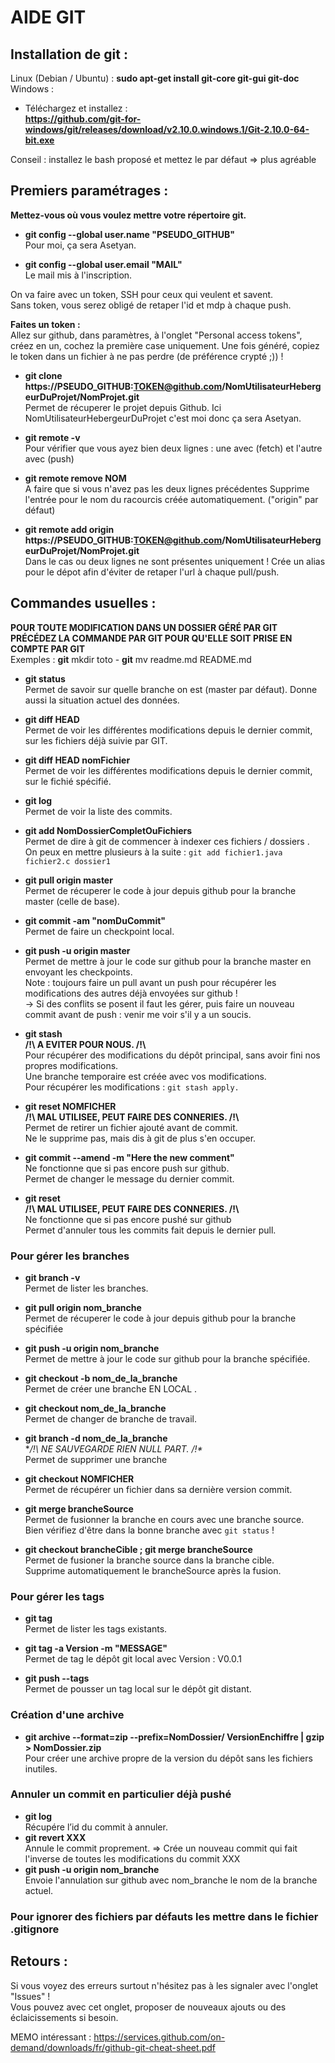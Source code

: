 # AIDE GIT
 
## Installation de git :
 
Linux (Debian / Ubuntu) : **sudo apt-get install git-core git-gui git-doc**    
Windows :    
 
* Téléchargez et installez :    
**https://github.com/git-for-windows/git/releases/download/v2.10.0.windows.1/Git-2.10.0-64-bit.exe**    

Conseil : installez le bash proposé et mettez le par défaut => plus agréable    

## Premiers paramétrages :    
 
**Mettez-vous où vous voulez mettre votre répertoire git.**
 
* **git config --global user.name "PSEUDO_GITHUB"**    
    Pour moi, ça sera Asetyan.
 
 
* **git config --global user.email "MAIL"**    
    Le mail mis à l'inscription.
 
On va faire avec un token, SSH pour ceux qui veulent et savent.    
Sans token, vous serez obligé de retaper l'id et mdp à chaque push.    
 
**Faites un token :**    
    Allez sur github, dans paramètres, à l'onglet "Personal access tokens", créez en un,
    cochez la première case uniquement. Une fois généré, copiez le token dans un
    fichier à ne pas perdre (de préférence crypté ;)) !    
   
* **git clone https://PSEUDO_GITHUB:TOKEN@github.com/NomUtilisateurHebergeurDuProjet/NomProjet.git**    
    Permet de récuperer le projet depuis Github.
    Ici NomUtilisateurHebergeurDuProjet c'est moi donc ça sera Asetyan.

* **git remote -v**    
    Pour vérifier que vous ayez bien deux lignes : une avec (fetch) et l'autre avec (push)

* **git remote remove NOM**    
    A faire que si vous n'avez pas les deux lignes précédentes
    Supprime l'entrée pour le nom du racourcis créée automatiquement. ("origin" par défaut)
  

* **git remote add origin https://PSEUDO_GITHUB:TOKEN@github.com/NomUtilisateurHebergeurDuProjet/NomProjet.git**    
    Dans le cas ou deux lignes ne sont présentes uniquement !
    Crée un alias pour le dépot afin d'éviter de retaper l'url à chaque pull/push.
 
 
## Commandes usuelles :

**POUR TOUTE MODIFICATION DANS UN DOSSIER GÉRÉ PAR GIT PRÉCÉDEZ LA COMMANDE PAR GIT POUR QU'ELLE SOIT PRISE EN COMPTE PAR GIT**     
Exemples : **git** mkdir toto - **git** mv readme.md README.md

* **git status**    
    Permet de savoir sur quelle branche on est (master par défaut).
    Donne aussi la situation actuel des données.
 
* **git diff HEAD**    
    Permet de voir les différentes modifications depuis le dernier commit,
    sur les fichiers déjà suivie par GIT.

* **git diff HEAD nomFichier**    
    Permet de voir les différentes modifications depuis le dernier commit,
    sur le fichié spécifié.
 
* **git log**    
    Permet de voir la liste des commits.
 
* **git add NomDossierCompletOuFichiers**    
    Permet de dire à git de commencer à indexer ces fichiers / dossiers  .  
    On peux en mettre plusieurs à la suite : ``git add fichier1.java fichier2.c dossier1``
 
* **git pull origin master**    
    Permet de récuperer le code à jour depuis github pour la branche master (celle de base).
 
* **git commit -am "nomDuCommit"**     
    Permet de faire un checkpoint local.
 
* **git push -u origin master**    
    Permet de mettre à jour le code sur github pour la branche master en envoyant les checkpoints.   
    Note : toujours faire un pull avant un push pour récupérer les modifications des autres déjà envoyées sur github !    
    -> Si des conflits se posent il faut les gérer, puis faire un nouveau commit avant de push : venir me voir s'il y a un soucis.
 
* **git stash**    
    **/!\ A EVITER POUR NOUS. /!\\**     
    Pour récupérer des modifications du dépôt principal, sans avoir fini nos propres modifications.    
    Une branche temporaire est créée avec vos modifications.    
    Pour récupérer les modifications :  ``git stash apply.``    

* **git reset NOMFICHER**    
    **/!\ MAL UTILISEE, PEUT FAIRE DES CONNERIES. /!\\**   
    Permet de retirer un fichier ajouté avant de commit.    
    Ne le supprime pas, mais dis à git de plus s'en occuper.    
 
* **git commit --amend -m "Here the new comment"**    
    Ne fonctionne que si pas encore push sur github.    
    Permet de changer le message du dernier commit.
 
* **git reset**    
    **/!\ MAL UTILISEE, PEUT FAIRE DES CONNERIES. /!\\**    
    Ne fonctionne que si pas encore pushé sur github    
    Permet d'annuler tous les commits fait depuis le dernier pull.    
 
### Pour gérer les branches

* **git branch -v**    
    Permet de lister les branches.
  
* **git pull origin nom_branche**      
    Permet de récuperer le code à jour depuis github pour la branche spécifiée
 
* **git push -u origin nom_branche**    
    Permet de mettre à jour le code sur github pour la branche spécifiée.
 
* **git checkout -b nom_de_la_branche**    
    Permet de créer une branche EN LOCAL .
 
* **git checkout nom_de_la_branche**    
    Permet de changer de branche de travail.
 
* **git branch -d nom_de_la_branche**    
    **/!\ NE SAUVEGARDE RIEN NULL PART. /!\**    
    Permet de supprimer une branche    
    
* **git checkout NOMFICHER**    
    Permet de récupérer un fichier dans sa dernière version commit.
 
* **git merge brancheSource**    
    Permet de fusionner la branche en cours avec une branche source.  
    Bien vérifiez d'être dans la bonne branche avec ``git status`` !
 
* **git checkout brancheCible ; git merge brancheSource**    
    Permet de fusioner la branche source dans la branche cible.    
    Supprime automatiquement le brancheSource après la fusion.  
 
### Pour gérer les tags

* **git tag**    
    Permet de lister les tags existants.
 
* **git tag -a Version -m "MESSAGE"**    
    Permet de tag le dépôt git local avec Version : V0.0.1
  
* **git push --tags**    
    Permet de pousser un tag local sur le dépôt git distant.
 
### Création d'une archive  
 
* **git archive --format=zip --prefix=NomDossier/ VersionEnchiffre | gzip > NomDossier.zip**    
    Pour créer une archive propre de la version du dépôt sans les fichiers inutiles.
 
### Annuler un commit en particulier déjà pushé    
 
* **git log**      
    Récupére l’id du commit à annuler.
* **git revert XXX**      
    Annule le commit proprement. => Crée un nouveau commit qui fait l'inverse de toutes les modifications du commit XXX
* **git push -u origin nom_branche**      
    Envoie l'annulation sur github avec nom_branche le nom de la branche actuel.
 
### Pour ignorer des fichiers par défauts les mettre dans le fichier .gitignore

## Retours :
 
Si vous voyez des erreurs surtout n'hésitez pas à les signaler avec l'onglet "Issues" !    
Vous pouvez avec cet onglet, proposer de nouveaux ajouts ou des éclaicissements si besoin.

MEMO intéressant : https://services.github.com/on-demand/downloads/fr/github-git-cheat-sheet.pdf
